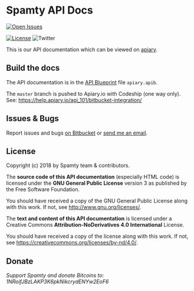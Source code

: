 # Spamty API Docs

[![Open Issues](https://img.shields.io/bitbucket/issues/spamty/api-docs.svg)](https://bitbucket.org/spamty/api-docs/issues?status=open)

[![License](https://img.shields.io/badge/license-CC--BY--ND_GNU--GPL--v3-blue.svg)](https://bitbucket.org/spamty/api-docs/src/master/LICENSE.md)
![Twitter](https://img.shields.io/twitter/follow/Spamty.svg?style=social&label=Follow&maxAge=2592000)


This is our API documentation which can be viewed on [apiary](http://docs.spamty.apiary.io/).

## Build the docs

The API documentation is in the [API Blueprint](https://apiblueprint.org/) file `apiary.apib`.

The `master` branch is pushed to Apiary.io with Codeship (one way only). See: https://help.apiary.io/api_101/bitbucket-integration/ 

## Issues & Bugs

Report issues and bugs [on Bitbucket](https://bitbucket.org/spamty/api-docs/issues)
or [send me an email](https://3q3.de/spamty).

## License

Copyright (c) 2018 by Spamty team & contributors.

The **source code of this API documentation** (especially HTML code)
is licensed under the **GNU General Public License**
version 3 as published by the Free Software Foundation.

You should have received a copy of the GNU General Public License
along with this work. If not, see <http://www.gnu.org/licenses/>.

The **text and content of this API documentation**
is licensed under a Creative Commons
**Attribution-NoDerivatives 4.0 International** License.

You should have received a copy of the license along with this
work. If not, see <https://creativecommons.org/licenses/by-nd/4.0/>.


## Donate

*Support Spamty and donate Bitcoins to:*
*1NRoifJBzLAKP3K6pkNikcrydENYw2EoF6*


